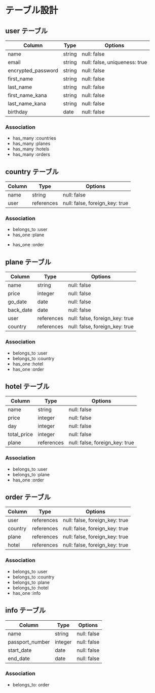 # テーブル設計

## user テーブル

| Column                | Type   | Options                       |
| ----------------------| ------ | ----------------------------- |
| name                  | string | null: false                   |
| email                 | string | null: false, uniqueness: true |
| encrypted_password    | string | null: false                   |
| first_name            | string | null: false                   |
| last_name             | string | null: false                   |
| first_name_kana       | string | null: false                   |
| last_name_kana        | string | null: false                   |
| birthday              | date   | null: false                   |

### Association

- has_many :countries
- has_many :planes
- has_many :hotels
- has_many :orders


## country テーブル

| Column                | Type   | Options                       |
| ----------------------| ------ | ----------------------------- |
| name                  | string | null: false                   |
| user               | references | null: false, foreign_key: true |
### Association

- belongs_to :user
- has_one :plane
<!-- - has_many :hotels -->
- has_one :order

## plane テーブル

| Column                | Type   | Options                       |
| ----------------------| ------ | ----------------------------- |
| name                  | string | null: false                   |
| price                 | integer| null: false                   |
| go_date               | date   | null: false                   |
| back_date             | date   | null: false                   |
| user                  | references | null: false, foreign_key: true |
| country               | references | null: false, foreign_key: true |

### Association

- belongs_to :user
- belongs_to :country
- has_one :hotel
- has_one :order

##  hotel テーブル

| Column                | Type   | Options                       |
| ----------------------| ------ | ----------------------------- |
| name                  | string | null: false                   |
| price                 | integer| null: false                   |
| day                   | integer| null: false                   |
| total_price           | integer| null: false                   |
| plane                 | references | null: false, foreign_key: true |

### Association

- belongs_to :user
- belongs_to :plane
- has_one :order

## order テーブル

| Column | Type       | Options                        |
| ------ | ---------- | ------------------------------ |
| user   | references | null: false, foreign_key: true |
| country| references | null: false, foreign_key: true |
| plane  | references | null: false, foreign_key: true |
| hotel  | references | null: false, foreign_key: true |

### Association

- belongs_to :user
- belongs_to :country
- belongs_to :plane
- belongs_to :hotel
- has_one :info

##  info テーブル

| Column                | Type   | Options                       |
| ----------------------| ------ | ----------------------------- |
| name                  | string | null: false                   |
| passport_number       | integer| null: false                   |
| start_date            | date   | null: false                   |
| end_date              | date   | null: false                   |

### Association

- belongs_to: order